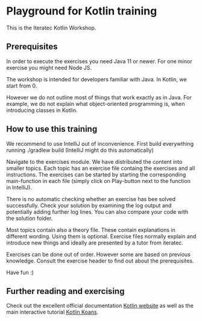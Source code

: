 # Playground for Kotlin training

This is the Iteratec Kotlin Workshop. 

## Prerequisites

In order to execute the exercises you need Java 11 or newer. For one minor exercise you might need Node JS.

The workshop is intended for developers familiar with Java. In Kotlin, we start from 0. 

However we do not outline most of things that work exactly as in Java. For example, we do not explain what object-oriented programming is, when introducing classes in Kotlin.

## How to use this training

We recommend to use IntelliJ out of inconvenience. First build everywthing running ./gradlew build (IntelliJ might do this automatically)

Navigate to the exercises module. We have distributed the content into smaller topics. Each topic has an exercise file containg the exercises and all instructions.
The exercises can be started by starting the corresponding main-function in each file (simply click on Play-button next to the function in IntelliJ).

There is no automatic checking whether an exercise has bee solved successfully. Check your solution by examining the log output and potentially adding further log lines.
You can also compare your code with the solution folder.

Most topics contain also a theory file. These contain explanations in different wording. Using them is optional.
Exercise files normally explain and introduce new things and ideally are presented by a tutor from iteratec.

Exercises can be done out of order. However some are based on previous knowledge. Consult the exercise header to find out about the prerequisites.

Have fun :)

## Further reading and exercising

Check out the excellent official documentation [Kotlin website](https://kotlinlang.org) as well as the main interactive tutorial [Kotlin Koans](https://kotlinlang.org/docs/tutorials/koans.html).

